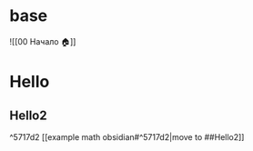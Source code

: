 # base
![[00 Начало 🏠]]


# Hello

## Hello2

^5717d2
[[example math obsidian#^5717d2|move to ##Hello2]]